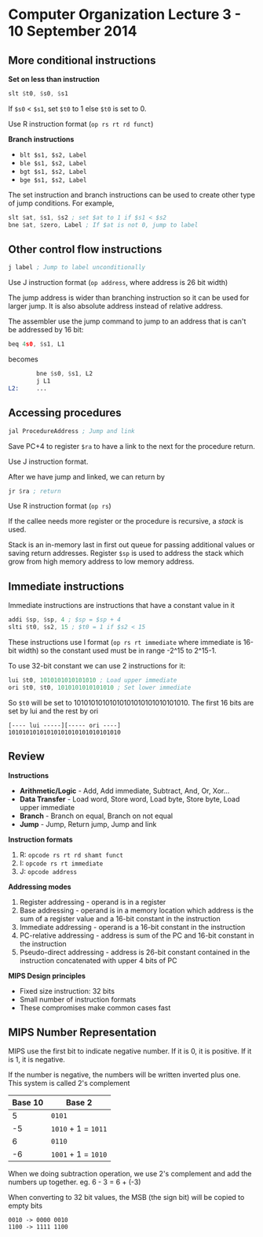 # Computer Organization Lecture 3 - 10 September 2014

## More conditional instructions

**Set on less than instruction**

```nasm
slt $t0, $s0, $s1
```

If `$s0` < `$s1`, set `$t0` to 1 else `$t0` is set to 0.

Use R instruction format (`op rs rt rd funct`)

**Branch instructions**

- `blt $s1, $s2, Label`
- `ble $s1, $s2, Label`
- `bgt $s1, $s2, Label`
- `bge $s1, $s2, Label`

The set instruction and branch instructions can be used to create other type of jump conditions. For example,

```nasm
slt $at, $s1, $s2 ; set $at to 1 if $s1 < $s2
bne $at, $zero, Label ; If $at is not 0, jump to label
```

## Other control flow instructions

```nasm
j label ; Jump to label unconditionally
```

Use J instruction format (`op address`, where address is 26 bit width)

The jump address is wider than branching instruction so it can be used for larger jump. It is also absolute address instead of relative address.

The assembler use the jump command to jump to an address that is can't be addressed by 16 bit:

```nasm
beq 4s0, $s1, L1
```

becomes

```nasm
		bne $s0, $s1, L2
		j L1
L2:		...
```

## Accessing procedures

```nasm
jal ProcedureAddress ; Jump and link
```

Save PC+4 to register `$ra` to have a link to the next for the procedure return.

Use J instruction format.

After we have jump and linked, we can return by

```nasm
jr $ra ; return
```

Use R instruction format (`op rs`)

If the callee needs more register or the procedure is recursive, a *stack* is used.

Stack is an in-memory last in first out queue for passing additional values or saving return addresses. Register `$sp` is used to address the stack which grow from high memory address to low memory address.

## Immediate instructions

Immediate instructions are instructions that have a constant value in it

```nasm
addi $sp, $sp, 4 ; $sp = $sp + 4
slti $t0, $s2, 15 ; $t0 = 1 if $s2 < 15
```

These instructions use I format (`op rs rt immediate` where immediate is 16-bit width) so the constant used must be in range -2^15 to 2^15-1.

To use 32-bit constant we can use 2 instructions for it:

```nasm
lui $t0, 1010101010101010 ; Load upper immediate
ori $t0, $t0, 1010101010101010 ; Set lower immediate
```

So `$t0` will be set to 10101010101010101010101010101010. The first 16 bits are set by lui and the rest by ori

	[---- lui -----][----- ori ----]
	10101010101010101010101010101010

## Review

**Instructions**

- **Arithmetic/Logic** - Add, Add immediate, Subtract, And, Or, Xor...
- **Data Transfer** - Load word, Store word, Load byte, Store byte, Load upper immediate
- **Branch** - Branch on equal, Branch on not equal
- **Jump** - Jump, Return jump, Jump and link

**Instruction formats**

1. R: `opcode rs rt rd shamt funct`
2. I: `opcode rs rt immediate`
3. J: `opcode address`

**Addressing modes**

1. Register addressing - operand is in a register
2. Base addressing - operand is in a memory location which address is the sum of a register value and a 16-bit constant in the instruction
3. Immediate addressing - operand is a 16-bit constant in the instruction
4. PC-relative addressing - address is sum of the PC and 16-bit constant in the instruction
5. Pseudo-direct addressing - address is 26-bit constant contained in the instruction concatenated with upper 4 bits of PC

**MIPS Design principles**

- Fixed size instruction: 32 bits
- Small number of instruction formats
- These compromises make common cases fast

## MIPS Number Representation

MIPS use the first bit to indicate negative number. If it is 0, it is positive. If it is 1, it is negative.

If the number is negative, the numbers will be written inverted plus one. This system is called 2's complement

Base 10 | Base 2
------- | -------
5		| `0101`
-5		| `1010` + 1 = `1011`
6		| `0110`
-6		| `1001` + 1 = `1010`

When we doing subtraction operation, we use 2's complement and add the numbers up together. eg. 6 - 3 = 6 + (-3)

When converting to 32 bit values, the MSB (the sign bit) will be copied to empty bits

	0010 -> 0000 0010
	1100 -> 1111 1100